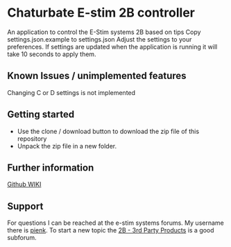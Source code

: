 Chaturbate E-stim 2B controller
=========

An application to control the E-Stim systems 2B based on tips
Copy settings.json.example to settings.json
Adjust the settings to your preferences.
If settings are updated when the application is running it will take 10 seconds to apply them.

## Known Issues / unimplemented features

Changing C or D settings is not implemented

## Getting started
* Use the clone / download button to download the zip file of this repository
* Unpack the zip file in a new folder.

## Further information
[Github WIKI](https://github.com/cb-stimmer/chaturbate-estim-2b/wiki)

## Support
For questions I can be reached at the e-stim systems forums. 
My username there is [pienk](https://www.e-stim.net/memberlist.php?mode=viewprofile&u=40099). 
To start a new topic the [2B - 3rd Party Products](https://www.e-stim.net/viewforum.php?f=22) is a good subforum.